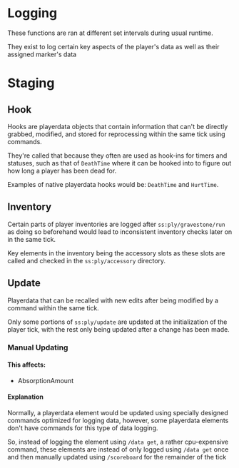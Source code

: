# Logging
These functions are ran at different set intervals during usual runtime.

They exist to log certain key aspects of the player's data as well as their assigned marker's data

# Staging

## Hook
Hooks are playerdata objects that contain information that can't be directly grabbed, modified, and stored for reprocessing within the same tick using commands.

They're called that because they often are used as hook-ins for timers and statuses, such as that of `DeathTime` where it can be hooked into to figure out how long a player has been dead for.

Examples of native playerdata hooks would be: `DeathTime` and `HurtTime`.

## Inventory
Certain parts of player inventories are logged after `ss:ply/gravestone/run` as doing so beforehand would lead to inconsistent inventory checks later on in the same tick.

Key elements in the inventory being the accessory slots as these slots are called and checked in the `ss:ply/accessory` directory.

## Update
Playerdata that can be recalled with new edits after being modified by a command within the same tick.

Only some portions of `ss:ply/update` are updated at the initialization of the player tick, with the rest only being updated after a change has been made.

### Manual Updating
#### This affects:
* AbsorptionAmount

#### Explanation
Normally, a playerdata element would be updated using specially designed commands optimized for logging data, however, some playerdata elements don't have commands for this type of data logging.

So, instead of logging the element using `/data get`, a rather cpu-expensive command, these elements are instead of only logged using `/data get` once and then manually updated using `/scoreboard` for the remainder of the tick
